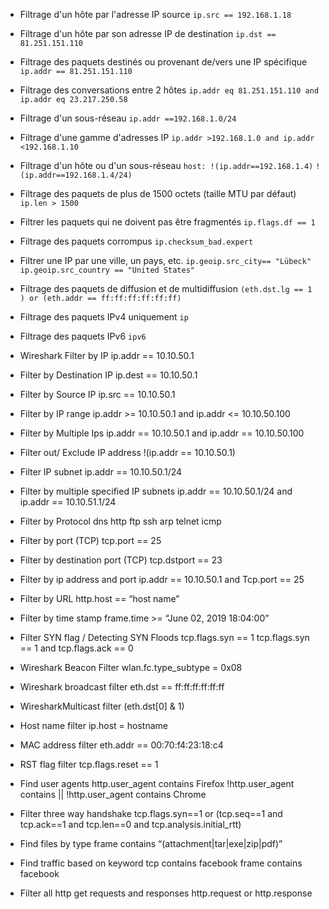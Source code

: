 * Filtrage d'un hôte par l'adresse IP source
`ip.src == 192.168.1.18`
* Filtrage d'un hôte par son adresse IP de destination
`ip.dst == 81.251.151.110`
* Filtrage des paquets destinés ou provenant de/vers une IP spécifique
`ip.addr == 81.251.151.110`
* Filtrage des conversations entre 2 hôtes
`ip.addr eq 81.251.151.110 and ip.addr eq 23.217.250.58`
* Filtrage d'un sous-réseau
`ip.addr ==192.168.1.0/24`
* Filtrage d'une gamme d'adresses IP
`ip.addr >192.168.1.0 and ip.addr <192.168.1.10`
* Filtrage d'un hôte ou d'un sous-réseau
`host: !(ip.addr==192.168.1.4)`
`!(ip.addr==192.168.1.4/24)`
* Filtrage des paquets de plus de 1500 octets (taille MTU par défaut)
`ip.len > 1500`
* Filtrer les paquets qui ne doivent pas être fragmentés
`ip.flags.df == 1`
* Filtrage des paquets corrompus
`ip.checksum_bad.expert`
* Filtrer une IP par une ville, un pays, etc.
`ip.geoip.src_city== "Lübeck"`
`ip.geoip.src_country == "United States"`
* Filtrage des paquets de diffusion et de multidiffusion
`(eth.dst.lg == 1  ) or (eth.addr == ff:ff:ff:ff:ff:ff)`
* Filtrage des paquets IPv4 uniquement
`ip`
* Filtrage des paquets IPv6
`ipv6`

* Wireshark Filter by IP
ip.addr == 10.10.50.1

* Filter by Destination IP
ip.dest == 10.10.50.1

* Filter by Source IP
ip.src == 10.10.50.1

* Filter by IP range
ip.addr >= 10.10.50.1 and ip.addr <= 10.10.50.100

* Filter by Multiple Ips
ip.addr == 10.10.50.1 and ip.addr == 10.10.50.100

* Filter out/ Exclude IP address
!(ip.addr == 10.10.50.1)

* Filter IP subnet
ip.addr == 10.10.50.1/24

* Filter by multiple specified IP subnets
ip.addr == 10.10.50.1/24 and ip.addr == 10.10.51.1/24

* Filter by Protocol
    dns
    http
    ftp
    ssh
    arp
    telnet
    icmp

* Filter by port (TCP)
tcp.port == 25

* Filter by destination port (TCP)
tcp.dstport == 23

* Filter by ip address and port
ip.addr == 10.10.50.1 and Tcp.port == 25

* Filter by URL
http.host == “host name”

* Filter by time stamp
frame.time >= “June 02, 2019 18:04:00”

* Filter SYN flag / Detecting SYN Floods
tcp.flags.syn == 1
tcp.flags.syn == 1 and tcp.flags.ack == 0

* Wireshark Beacon Filter
wlan.fc.type_subtype = 0x08

* Wireshark broadcast filter
eth.dst == ff:ff:ff:ff:ff:ff

* WiresharkMulticast filter
(eth.dst[0] & 1)

* Host name filter
ip.host = hostname

* MAC address filter
eth.addr == 00:70:f4:23:18:c4

* RST flag filter
tcp.flags.reset == 1

* Find user agents
http.user_agent contains Firefox
!http.user_agent contains || !http.user_agent contains Chrome

* Filter three way handshake
tcp.flags.syn==1 or (tcp.seq==1 and tcp.ack==1 and tcp.len==0 and tcp.analysis.initial_rtt)

* Find files by type
frame contains “(attachment|tar|exe|zip|pdf)”

* Find traffic based on keyword
tcp contains facebook
frame contains facebook

* Filter all http get requests and responses
http.request or http.response
